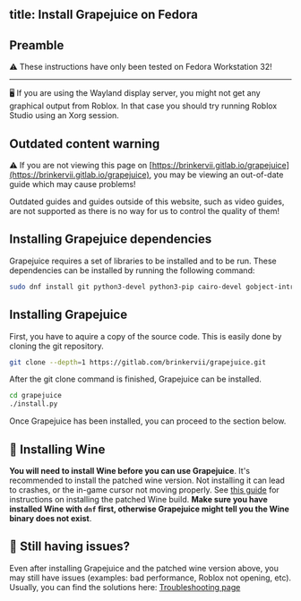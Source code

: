 title: Install Grapejuice on Fedora
---
## Preamble

⚠ These instructions have only been tested on Fedora Workstation 32!

---

🖥 If you are using the Wayland display server, you might not get any graphical output from Roblox. In that case you
should try running Roblox Studio using an Xorg session.

## Outdated content warning

⚠️  If you are not viewing this page on [https://brinkervii.gitlab.io/grapejuice](https://brinkervii.gitlab.io/grapejuice),
you may be viewing an out-of-date guide which may cause problems!

Outdated guides and guides outside of this website, such as video guides, are not supported as there is no way
for us to control the quality of them!

## Installing Grapejuice dependencies

Grapejuice requires a set of libraries to be installed and to be run. These dependencies can be installed by running the
following command:

```sh
sudo dnf install git python3-devel python3-pip cairo-devel gobject-introspection-devel cairo-gobject-devel make xdg-utils glx-utils
```

## Installing Grapejuice

First, you have to aquire a copy of the source code. This is easily done by cloning the git repository.

```sh
git clone --depth=1 https://gitlab.com/brinkervii/grapejuice.git
```

After the git clone command is finished, Grapejuice can be installed.

```sh
cd grapejuice
./install.py
```

Once Grapejuice has been installed, you can proceed to the section below.

## 🍷 Installing Wine

**You will need to install Wine before you can use Grapejuice**.
It's recommended to install the patched wine version. Not installing it can lead to crashes, or the in-game cursor not moving properly.
See [this guide](../Guides/Installing-Wine) for instructions on installing the patched Wine build.
**Make sure you have installed Wine with `dnf` first, otherwise Grapejuice might tell you the Wine binary does not exist**.

## 🤔 Still having issues?

Even after installing Grapejuice and the patched wine version above, you may still have issues (examples: bad performance, Roblox not opening, etc). Usually, you can find the solutions here: [Troubleshooting page](../Troubleshooting)
